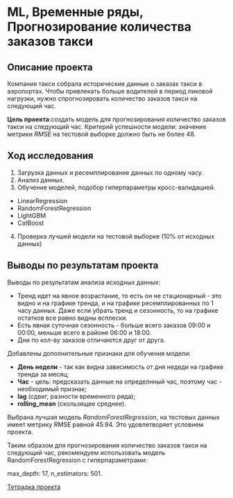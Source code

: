 # ML, Временные ряды,  Прогнозирование количества заказов такси 

## Описание проекта

Компания такси собрала исторические данные о заказах такси в аэропортах. Чтобы привлекать больше водителей в период пиковой нагрузки, нужно спрогнозировать количество заказов такси на следующий час.

**Цель проекта**:создать модель для прогнозирования количество заказов такси на следующий час.
Критерий успешности модели: значение метрики *RMSE* на тестовой выборке должно быть не более 48.



## Ход исследования


1. Загрузка данных и ресемплирование данных по одному часу.
2. Анализ данных.
3. Обучение моделей, подобор гиперпараметры кросс-валидацией. 
- LinearRegression
- RandomForestRegression
- LightGBM
- CatBoost
4. Проверка лучшей модели на тестовой выборке (10% от исходных данных)


## Выводы по результатам проекта

Выводы по результатам анализа исходных данных:
- Тренд идет на явное возрастание, то есть он не стационарный - это видно и на графике тренда, и на графике ресемплированных по 1 часу данных. Даже если убрать тренд и сезонность, то на графике остатков все равно видны всплески.
- Есть явная суточная сезонность - больше всего заказов 09:00 и 00:00, меньше всего в районе 06:00 и 18:00.
- Дни по кол-ву заказов отличаются друг от друга.

Добавлены дополнительные признаки для обучения модели:
- **День недели** - так как видна зависимость от дня недеди на графике тренда за месяц;
- **Час** - цель: предсказать данные на определнный час, поэтому час - необходимый признак;
- **lag** (сдвиг, разности временного ряда);
- **rolling_mean** (скользящее среднее).


Выбрана лучшая модель *RandomForestRegression*,  на тестовых данных имеет метрику RMSE равной 45.94. Это удовлетворяет условием проекта.

Таким образом для прогнозирования количество заказов такси на следующий час, рекомендуем использовать модель RandomForestRegression с гиперпараметрами:

max_depth: 17,
n_estimators: 501.



[Тетрадка проекта]()
